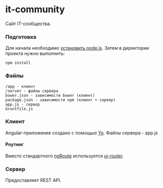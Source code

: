 it-community
============
Сайт IT-сообщества.

### Подготовка

Для начала необходимо [установить node.js](https://github.com/joyent/node/wiki/Installing-Node.js-via-package-manager). Затем в директории проекта нужно выполнить:

```
npm install
```

### Файлы

```
/app - клиент
/server - файлы сервера
bower.json - зависимости bower (клиент)
package.json - зависимости npm (клиент + сервер)
app.js - сервер
Gruntfile.js

```

### Клиент

Angular-приложение создано с помощью [Yo](http://yeoman.io/).
Файлы сервера - app.js

#### Роутинг

Вместо стандартного [ngRoute](http://docs.angularjs.org/api/ngRoute) используется [ui-router](https://github.com/angular-ui/ui-router).

### Сервер
Предоставляет REST API.


